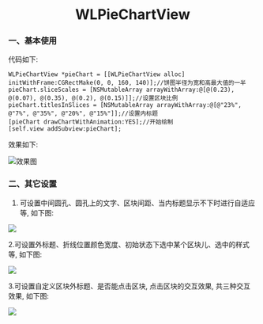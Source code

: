 
<h1 align = "center">WLPieChartView</h1>

### 一、基本使用

代码如下:

```
WLPieChartView *pieChart = [[WLPieChartView alloc] initWithFrame:CGRectMake(0, 0, 160, 140)];//饼图半径为宽和高最大值的一半
pieChart.sliceScales = [NSMutableArray arrayWithArray:@[@(0.23), @(0.07), @(0.35), @(0.2), @(0.15)]];//设置区块比例
pieChart.titlesInSlices = [NSMutableArray arrayWithArray:@[@"23%", @"7%", @"35%", @"20%", @"15%"]];//设置内标题
[pieChart drawChartWithAnimation:YES];//开始绘制
[self.view addSubview:pieChart];
```

效果如下:

![效果图](https://github.com/GitHubWanglei/WLPieChartView/blob/master/%E5%9F%BA%E6%9C%AC%E4%BD%BF%E7%94%A8.png)

### 二、其它设置

1. 可设置中间圆孔、圆孔上的文字、区块间距、当内标题显示不下时进行自适应等, 如下图:

![](https://github.com/GitHubWanglei/WLPieChartView/blob/master/%E5%86%85%E6%A0%87%E9%A2%98%E5%92%8C%E8%87%AA%E9%80%82%E5%BA%94.png)

2.可设置外标题、折线位置颜色宽度、初始状态下选中某个区块儿、选中的样式等, 如下图:

![](https://github.com/GitHubWanglei/WLPieChartView/blob/master/%E5%A4%96%E6%A0%87%E9%A2%98%E5%92%8C%E5%88%9D%E5%A7%8B%E9%80%89%E4%B8%AD%E7%8A%B6%E6%80%81.png)

3.可设置自定义区块外标题、是否能点击区块, 点击区块的交互效果, 共三种交互效果, 如下图:

![](https://github.com/GitHubWanglei/WLPieChartView/blob/master/%E4%BA%A4%E4%BA%92%E6%95%88%E6%9E%9C.gif)
